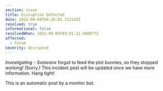 ```yaml
---
section: issue
title: Disruption Detected
date: 2022-09-04T04:16:01.712142Z
resolved: true
informational: false
resolvedWhen: 2022-09-04T03:01:12.908077Z
affected:
  - Forum
severity: disrupted
---
```

*Investigating* - _Someone_ forgot to feed the plot bunnies, so they stopped working! (Sorry.) This incident post will be updated once we have more information. Hang tight!

This is an automatic post by a monitor bot.
        